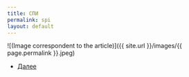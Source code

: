 ```yaml
---
title: СПИ
permalink: spi
layout: default
---
```



![(Image correspondent to the article)]({{ site.url }}/images/{{ page.permalink }}.jpeg)


+ [Далее](ssi)
